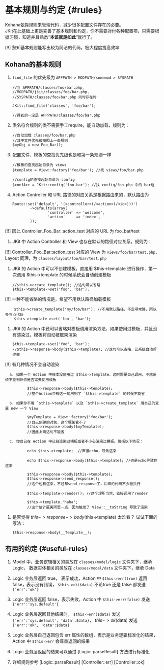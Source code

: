 # 基本规则与约定 {#rules}

 Kohana依靠规则来管理代码，减少很多配置文件存在的必要。  
 JKit在此基础上更是完善了基本规则和约定，你不需要对付各种配置项，只需要根据习惯，知道并且熟悉“__本该就是如此__”就行了。

[!!] 熟知基本规则能写出较为简洁的代码，极大程度提高效率

## Kohana的基本规则

 1. `find_file` 的优先级为 `APPPATH > MODPATH/somemod > SYSPATH`

        //当 APPPATH/classes/foo/bar.php, 
        //MODPATH/jkit/classes/foo/bar.php, 
        //SYSPATH/classes/foo/bar.php 同时存在时
        
        JKit::find_file('classes', 'foo/bar'); 
        
        //得到的一定是 APPPATH/classes/foo/bar.php

 1. 类名符合规则的类不需要手工require，能自动加载，规则为：

        //自动加载 classes/foo/bar.php
        //其中文件优先级按照上一条规则
        $myObj = new Foo_Bar();

 1. 配置文件、模板的查找优先级也是和第一条规则一样

        //模板的查找起始目录为 views
        $template = View::factory('foo/bar'); //找 views/foo/bar.php

        //config的查找起始目录为 config
        $confArr = JKit::config('foo.bar'); //找 config/foo.php 中的 bar组

 1. Action Controller 和 URL 路径的对应关系是根据路由来的，默认路由为

        Route::set('default', '(<controller>(/<action>(/<id>)))')
                ->defaults(array(
                        'controller' => 'welcome',
                        'action'     => 'index',
                ));

 [!!] 因此 Controller_Foo_Bar::action_test 对应的 URL 为 foo_bar/test

 1. JKit 中 Action Controller 和 View 也存在默认的路径对应关系，规则为：

 [!!] Controller_Foo_Bar::action_test 对应的 View 为 `views/foo/bar/test.php`， Layout 同理，为 `classes/layout/foo/bar/test.php`

 1. JKit 的 Action 中可以不创建模板，直接用 $this->template 进行操作，第一次调用 $this->template 的时候系统会自动创建模板

        //$this->create_template(); //这句可以省略
        $this->template->set('foo', 'bar');

 [!!] 一种不能省略的情况是，希望不用默认路径加载模板

        $this->create_template('my/foo/bar'); //不用默认路径，不走寻常路，所以多写点代码
        $this->template->set('foo', 'bar');

 1. JKit 的 Action 中还可以省略对模板调用渲染方法，如果使用过模板，并且没有渲染过，模板将自动被框架渲染

        $this->template->set('foo', 'bar');
        //$this->response->body($this->template); //这句可以省略，让系统自动帮你做

 [!!] 有几种情况不会自动渲染

      a. 如果一个 Action 中根本没使用过 $this->template，这时需要自己调用，不然系统不能判断你是否需要使用模板

              $this->response->body($this->template); 
              //整个Action只有这一句用到了 `$this->template` 的时候不能省

      b. 如果你不用 `$this->template` 以及 `$this->create_template` 用自己的变量 new 一个 View

              $myTemplate = View::factory('foo/bar');
              //自己创建的对象，这个框架管不了
              $this->response->body($myTemplate);
              //因此上面这句不能省

      c. 你自己在 Action 中已经渲染过模板或者不小心渲染过模板。包括以下情况：

              echo $this->template;  //直接echo，导致渲染

              echo $this->response->body($this->template); //也是echo导致的渲染

              $this->response->body($this->template); 
              $this->response->send_response();                
              //这个也有渲染，不过都send_response了，后面的代码不会被执行

              $this->template->render(); //这个理所当然，直接调用了render

              $this->template.'haha'; 
              //这个估计匪夷所思一点，因为触发了 View::__toString 导致了渲染

 1. 是否觉得 $this->response->body($this->template) 太难看？ 试试下面的写法：

        $this->response->body(__Template__);

## 有用的约定 {#useful-rules}

 1. Model 中，业务逻辑相关的类放在 `classes/model/logic` 文件夹下，继承 Logic， 数据实体相关的类放在 `classes/model/data` 文件夹下，继承 Data

 1. Logic 业务层返回 true， 表示成功，Action 中 `$this->err(true)` 返回 false，表示没有错误， `$this->ok($data)` 不论true 还是 false 都发送 `{'err':'ok'}`

 1. Logic 业务层返回 false，表示失败，Action 中 `$this->err(false)` 发送 `{'err':'sys.default'}` 

 1. Logic 业务层返回其他结果时， `$this->err($data)` 发送 `{'err':'sys.default', 'data':$data}`， $this->ok($data) 发送 `{'err':'ok', 'data':$data}`

 1. Logic 业务层自己返回包含 err 属性的数组，表示是业务逻辑标准化的结果，Action 中 `$this->err` 会尊重返回的结果

 1. Logic 业务层返回的结果可以通过 [Logic::parseResult] 方法进行标准化

 1. 详细规则参考 [Logic::parseResult] [Controller::err] [Controller::ok]

